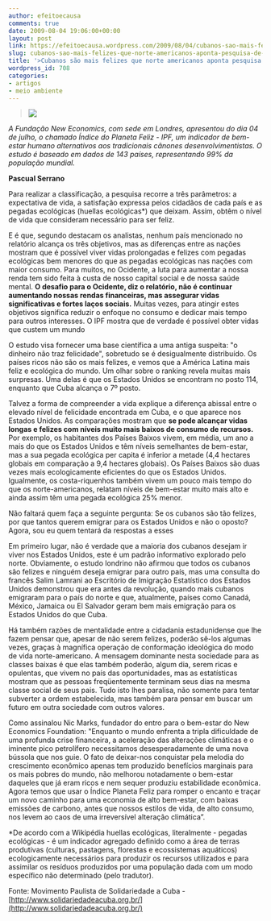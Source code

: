 ```yaml
---
author: efeitoecausa
comments: true
date: 2009-08-04 19:06:00+00:00
layout: post
link: https://efeitoecausa.wordpress.com/2009/08/04/cubanos-sao-mais-felizes-que-norte-americanos-aponta-pesquisa-de-londres/
slug: cubanos-sao-mais-felizes-que-norte-americanos-aponta-pesquisa-de-londres
title: '>Cubanos são mais felizes que norte americanos aponta pesquisa de Londres'
wordpress_id: 708
categories:
- artigos
- meio ambiente
---
```


>[![](http://efeitoecausa.files.wordpress.com/2009/08/crise_economica_cuba_x_eua.jpg?w=300)](http://efeitoecausa.files.wordpress.com/2009/08/crise_economica_cuba_x_eua.jpg)

_A Fundação New Economics, com sede em Londres, apresentou do dia 04 de julho, o chamado Índice do Planeta Feliz - IPF, um indicador de bem-estar humano alternativos aos tradicionais cânones desenvolvimentistas. O estudo é baseado em dados de 143 países, representando 99% da população mundial._

**Pascual Serrano**

Para realizar a classificação, a pesquisa recorre a três parâmetros: a expectativa de vida, a satisfação expressa pelos cidadãos de cada país e as pegadas ecológicas (huellas ecológicas*) que deixam. Assim, obtêm o nível de vida que consideram necessário para ser feliz. 

  
E é que, segundo destacam os analistas, nenhum país mencionado no relatório alcança os três objetivos, mas as diferenças entre as nações mostram que é possível viver vidas prolongadas e felizes com pegadas ecológicas bem menores do que as pegadas ecológicas nas nações com maior consumo. Para muitos, no Ocidente, a luta para aumentar a nossa renda tem sido feita à custa de nosso capital social e de nossa saúde mental. **O desafio para o Ocidente, diz o relatório, não é continuar aumentando nossas rendas financeiras, mas assegurar vidas significativas e fortes laços sociais.** Muitas vezes, para atingir estes objetivos significa reduzir o enfoque no consumo e dedicar mais tempo para outros interesses. O IPF mostra que de verdade é possível obter vidas que custem um mundo 

  
O estudo visa fornecer uma base científica a uma antiga suspeita: "o dinheiro não traz felicidade", sobretudo se é desigualmente distribuído. Os países ricos não são os mais felizes, e vemos que a América Latina mais feliz e ecológica do mundo. Um olhar sobre o ranking revela muitas mais surpresas. Uma delas é que os Estados Unidos se encontram no posto 114, enquanto que Cuba alcança o 7º posto. 

  
Talvez a forma de compreender a vida explique a diferença abissal entre o elevado nível de felicidade encontrada em Cuba, e o que aparece nos Estados Unidos. As comparações mostram que **se pode alcançar vidas longas e felizes com níveis muito mais baixos de consumo de recursos.** Por exemplo, os habitantes dos Países Baixos vivem, em média, um ano a mais do que os Estados Unidos e têm níveis semelhantes de bem-estar, mas a sua pegada ecológica per capita é inferior a metade (4,4 hectares globais em comparação a 9,4 hectares globais). Os Países Baixos são duas vezes mais ecologicamente eficientes do que os Estados Unidos. Igualmente, os costa-riquenhos também vivem um pouco mais tempo do que os norte-americanos, relatam níveis de bem-estar muito mais alto e ainda assim têm uma pegada ecológica 25% menor. 

  
Não faltará quem faça a seguinte pergunta: Se os cubanos são tão felizes, por que tantos querem emigrar para os Estados Unidos e não o oposto?  
Agora, sou eu quem tentará da respostas a esses 

  
Em primeiro lugar, não é verdade que a maioria dos cubanos desejam ir viver nos Estados Unidos, este é um padrão informativo explorado pelo norte. Obviamente, o estudo londrino não afirmou que todos os cubanos são felizes e ninguém deseja emigrar para outro país, mas uma consulta do francês Salim Lamrani ao Escritório de Imigração Estatístico dos Estados Unidos demonstrou que era antes da revolução, quando mais cubanos emigraram para o país do norte e que, atualmente, países como Canadá, México, Jamaica ou El Salvador geram bem mais emigração para os Estados Unidos do que Cuba. 

  
Há também razões de mentalidade entre a cidadania estadunidense que lhe fazem pensar que, apesar de não serem felizes, poderão sê-los algumas vezes, graças à magnífica operação de conformação ideológica do modo de vida norte-americano. A mensagem dominante nesta sociedade para as classes baixas é que elas também poderão, algum dia, serem ricas e opulentas, que vivem no país das oportunidades, mas as estatísticas mostram que as pessoas freqüentemente terminam seus dias na mesma classe social de seus pais. Tudo isto lhes paralisa, não somente para tentar subverter a ordem estabelecida, mas também para pensar em buscar um futuro em outra sociedade com outros valores. 

  
Como assinalou Nic Marks, fundador do entro para o bem-estar do New Economics Foundation: "Enquanto o mundo enfrenta a tripla dificuldade de uma profunda crise financeira, a aceleração das alterações climáticas e o iminente pico petrolífero necessitamos desesperadamente de uma nova bússola que nos guie. O fato de deixar-nos conquistar pela melodia do crescimento econômico apenas tem produzido benefícios marginais para os mais pobres do mundo, não melhorou notadamente o bem-estar daqueles que já eram ricos e nem sequer produziu estabilidade econômica. Agora temos que usar o Índice Planeta Feliz para romper o encanto e traçar um novo caminho para uma economia de alto bem-estar, com baixas emissões de carbono, antes que nossos estilos de vida, de alto consumo, nos levem ao caos de uma irreversível alteração climática”. 

  
*De acordo com a Wikipédia huellas ecológicas, literalmente - pegadas ecológicas - é um indicador agregado definido como a área de terras produtivas (culturas, pastagens, florestas e ecossistemas aquáticos) ecologicamente necessários para produzir os recursos utilizados e para assimilar os resíduos produzidos por uma população dada com um modo específico não determinado (pelo tradutor).

Fonte: Movimento Paulista de Solidariedade a Cuba -[http://www.solidariedadeacuba.org.br/](http://www.solidariedadeacuba.org.br/)
